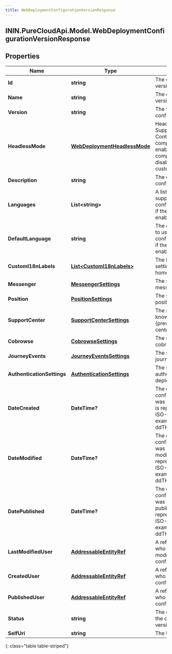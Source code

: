 ```yaml
---
title: WebDeploymentConfigurationVersionResponse
---
```

## ININ.PureCloudApi.Model.WebDeploymentConfigurationVersionResponse

## Properties

|Name | Type | Description | Notes|
|------------ | ------------- | ------------- | -------------|
| **Id** | **string** | The configuration version ID | [optional] |
| **Name** | **string** | The configuration version name | |
| **Version** | **string** | The version of the configuration | [optional] |
| **HeadlessMode** | [**WebDeploymentHeadlessMode**](WebDeploymentHeadlessMode.html) | Headless Mode Support which Controls UI components. When enabled, native UI components will be disabled and allows for custom-built UI. | [optional] |
| **Description** | **string** | The description of the configuration | [optional] |
| **Languages** | **List&lt;string&gt;** | A list of languages supported on the configuration required if the messenger is enabled | [optional] |
| **DefaultLanguage** | **string** | The default language to use for the configuration required if the messenger is enabled | [optional] |
| **CustomI18nLabels** | [**List&lt;CustomI18nLabels&gt;**](CustomI18nLabels.html) | The localization settings for homescreen app | [optional] |
| **Messenger** | [**MessengerSettings**](MessengerSettings.html) | The settings for messenger | [optional] |
| **Position** | [**PositionSettings**](PositionSettings.html) | The settings for position | [optional] |
| **SupportCenter** | [**SupportCenterSettings**](SupportCenterSettings.html) | The settings for knowledge portal (previously support center) | [optional] |
| **Cobrowse** | [**CobrowseSettings**](CobrowseSettings.html) | The settings for cobrowse | [optional] |
| **JourneyEvents** | [**JourneyEventsSettings**](JourneyEventsSettings.html) | The settings for journey events | [optional] |
| **AuthenticationSettings** | [**AuthenticationSettings**](AuthenticationSettings.html) | The settings for authenticated deployments | [optional] |
| **DateCreated** | **DateTime?** | The date the configuration version was created. Date time is represented as an ISO-8601 string. For example: yyyy-MM-ddTHH:mm:ss[.mmm]Z | [optional] |
| **DateModified** | **DateTime?** | The date the configuration version was most recently modified. Date time is represented as an ISO-8601 string. For example: yyyy-MM-ddTHH:mm:ss[.mmm]Z | [optional] |
| **DatePublished** | **DateTime?** | The date the configuration version was most recently published. Date time is represented as an ISO-8601 string. For example: yyyy-MM-ddTHH:mm:ss[.mmm]Z | [optional] |
| **LastModifiedUser** | [**AddressableEntityRef**](AddressableEntityRef.html) | A reference to the user who most recently modified the configuration version | [optional] |
| **CreatedUser** | [**AddressableEntityRef**](AddressableEntityRef.html) | A reference to the user who created the configuration version | [optional] |
| **PublishedUser** | [**AddressableEntityRef**](AddressableEntityRef.html) | A reference to the user who published the configuration version | [optional] |
| **Status** | **string** | The current status of the configuration version | [optional] |
| **SelfUri** | **string** | The URI for this object | [optional] |
{: class="table table-striped"}


